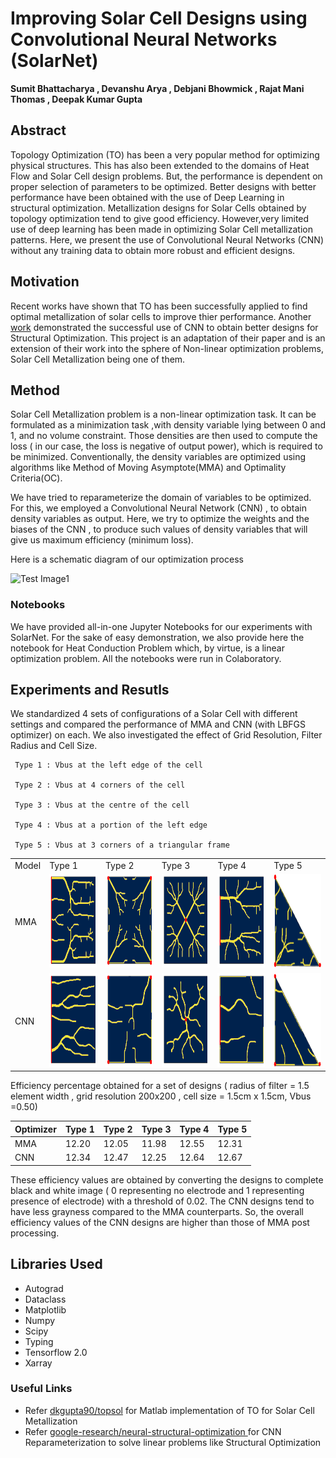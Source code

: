 # Improving Solar Cell Designs using Convolutional Neural Networks (SolarNet)

**Sumit Bhattacharya , Devanshu Arya , Debjani Bhowmick , Rajat Mani Thomas , Deepak Kumar Gupta**

## Abstract
Topology Optimization (TO) has been a very popular method for optimizing physical structures. This has also been extended to the domains of Heat Flow and Solar Cell design problems. But, the performance is dependent on proper selection of parameters to be optimized. Better designs with better performance have been obtained with the use of Deep Learning in structural optimization. Metallization designs for Solar Cells obtained by topology optimization tend to give good efficiency. However,very limited use of deep learning has been made in optimizing Solar Cell metallization patterns. Here, we present the use of Convolutional Neural Networks (CNN) without any training data to obtain more robust and efficient designs.

## Motivation
Recent works have shown that TO has been successfully applied to find optimal metallization of solar cells to improve thier performance. Another [work](https://github.com/google-research/neural-structural-optimization) demonstrated the successful use of CNN to obtain better designs for Structural Optimization.
This project is an adaptation of their paper and is an extension of their work into the sphere of Non-linear optimization problems, Solar Cell Metallization being one of them.


## Method
Solar Cell Metallization problem is a non-linear optimization task. It can be formulated as a minimization task ,with density variable lying between 0 and 1, and no volume constraint. Those densities are then used to compute the loss ( in our case, the loss is negative of output power), which is required to be minimized. Conventionally, the density variables are optimized using algorithms like Method of Moving Asymptote(MMA) and Optimality Criteria(OC). 

We have tried to reparameterize the domain of variables to be optimized. For this, we employed a Convolutional Neural Network (CNN) , to  obtain  density variables as output. Here, we try to optimize the weights and the biases of the CNN , to produce such values of density variables that will give us maximum efficiency (minimum loss).

Here is a schematic diagram of our optimization process

   
   
   ![Test Image1](https://github.com/BhattacharyaSumit/deeptop/blob/master/Figs/Flow.png)
   
 
 ### Notebooks 
 
 We have provided all-in-one Jupyter Notebooks for our experiments with SolarNet. For the sake of easy demonstration, we also provide here the notebook for Heat Conduction Problem which, by virtue, is a linear optimization problem.
All the notebooks were run in Colaboratory.
   
   
## Experiments and Resutls
   We standardized 4 sets of configurations of a Solar Cell with different settings and compared the performance of MMA and CNN (with LBFGS optimizer) on each.
   We also investigated the effect of Grid Resolution, Filter Radius and Cell Size.
   
     Type 1 : Vbus at the left edge of the cell  
     
     Type 2 : Vbus at 4 corners of the cell  
     
     Type 3 : Vbus at the centre of the cell   
     
     Type 4 : Vbus at a portion of the left edge
     
     Type 5 : Vbus at 3 corners of a triangular frame
     

<table>
   <tr>
      <td> Model  </td>
      <td> Type 1 </td>
      <td> Type 2 </td>
      <td> Type 3 </td>
      <td> Type 4 </td>
      <td> Type 5 </td>
   </tr>
  <tr>
     <td>MMA</td>
    <td valign="top"><img src="Figs/1m_new.png", width=200, height=150></td>
    <td valign="top"><img src="Figs/2m_new.png", width=200, height=150></td>
    <td valign="top"><img src="Figs/3m_new.png", width=200, height=150></td>
    <td valign="top"><img src="Figs/4m_new.png", width=200, height=150></td>
    <td valign="top"><img src="Figs/MMA_tril_new.png", width=200, height=150></td>
  </tr>
   <tr>
      <td>CNN</td>
    <td valign="top"><img src="Figs/1c_new.png", width=200, height=150></td>
    <td valign="top"><img src="Figs/2c_new.png", width=200, height=150></td>
    <td valign="top"><img src="Figs/3c_new.png", width=200, height=150></td>
    <td valign="top"><img src="Figs/4c_new.png", width=200, height=150></td>
    <td valign="top"><img src="Figs/CNN_tril_new.png", width=200, height=150></td>
  </tr>
 </table>
 
   Efficiency percentage obtained for a set of designs ( radius of filter = 1.5 element width , grid resolution 200x200 , cell size = 1.5cm x 1.5cm, Vbus =0.50)
 
 | Optimizer | Type 1 | Type 2 | Type 3 | Type 4 |  Type 5 |
 |-----------|--------|--------|--------|--------| --------|
 |   MMA     | 12.20  |  12.05 |  11.98 | 12.55  |  12.31  |
 |   CNN     | 12.34  |  12.47 |  12.25 | 12.64  |  12.67  |
  
   These efficiency values are obtained by converting the designs to complete black and white image ( 0 representing no electrode and 1 representing presence of electrode) with a threshold of 0.02. The CNN designs tend to have less grayness compared to the MMA counterparts. So, the overall efficiency values of the CNN designs are higher than those of MMA post processing.
   
## Libraries Used
- Autograd
- Dataclass
- Matplotlib
- Numpy
- Scipy
- Typing
- Tensorflow 2.0
- Xarray

### Useful Links
- Refer [dkgupta90/topsol](https://github.com/dkgupta90/topsol) for Matlab implementation of TO for Solar Cell Metallization
- Refer [ google-research/neural-structural-optimization ](https://github.com/google-research/neural-structural-optimization) for CNN Reparameterization to solve linear problems like Structural Optimization
 
